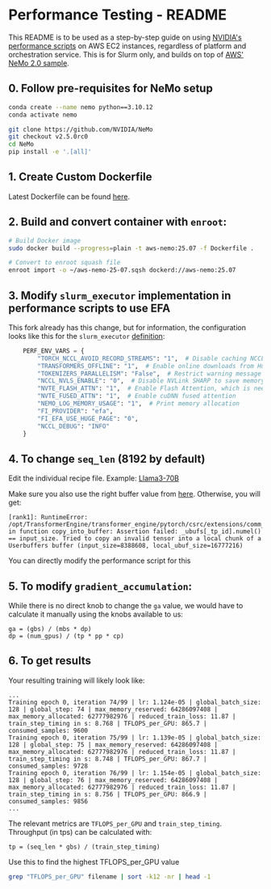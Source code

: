 # Performance Testing - README

This README is to be used as a step-by-step guide on using [NVIDIA's performance scripts](https://github.com/NVIDIA/NeMo/tree/main/scripts/performance) on AWS EC2 instances, regardless of platform and orchestration service. This is for Slurm only, and builds on top of [AWS' NeMo 2.0 sample](https://github.com/aws-samples/awsome-distributed-training/tree/main/3.test_cases/megatron/nemo/slurm).

## 0. Follow pre-requisites for NeMo setup
```bash
conda create --name nemo python==3.10.12
conda activate nemo

git clone https://github.com/NVIDIA/NeMo
git checkout v2.5.0rc0
cd NeMo
pip install -e '.[all]'
```

## 1. Create Custom Dockerfile
Latest Dockerfile can be found [here](https://github.com/aws-samples/awsome-distributed-training/blob/main/3.test_cases/megatron/nemo/Dockerfile).

## 2. Build and convert container with `enroot`:
```bash
# Build Docker image
sudo docker build --progress=plain -t aws-nemo:25.07 -f Dockerfile .

# Convert to enroot squash file
enroot import -o ~/aws-nemo-25-07.sqsh dockerd://aws-nemo:25.07
```

## 3. Modify `slurm_executor` implementation in performance scripts to use EFA
This fork already has this change, but for information, the configuration looks like this for the `slurm_executor` [definition](https://github.com/amanshanbhag/NeMo-AWS/blob/main/scripts/performance/executors.py):
```python
    PERF_ENV_VARS = {
        "TORCH_NCCL_AVOID_RECORD_STREAMS": "1",  # Disable caching NCCL communication buffer memory
        "TRANSFORMERS_OFFLINE": "1",  # Enable online downloads from HuggingFace
        "TOKENIZERS_PARALLELISM": "False",  # Restrict warning message prints
        "NCCL_NVLS_ENABLE": "0",  # Disable NVLink SHARP to save memory
        "NVTE_FLASH_ATTN": "1",  # Enable Flash Attention, which is needed to enable cuDNN fused attention
        "NVTE_FUSED_ATTN": "1",  # Enable cuDNN fused attention
        "NEMO_LOG_MEMORY_USAGE": "1",  # Print memory allocation
        "FI_PROVIDER": "efa",
        "FI_EFA_USE_HUGE_PAGE": "0",
        "NCCL_DEBUG": "INFO"
    }
```

## 4. To change `seq_len` (8192 by default)
Edit the individual recipe file. Example: [Llama3-70B](https://github.com/amanshanbhag/NeMo-AWS/blob/067d83c9b2da632df2b12a562b7f19854eb3b20b/nemo/collections/llm/recipes/llama3_70b.py#L192)

Make sure you also use the right buffer value from [here](https://github.com/amanshanbhag/NeMo-AWS/blob/main/nemo/collections/llm/recipes/tp_overlap_configs/userbuffers.py). Otherwise, you will get:
```
[rank1]: RuntimeError: /opt/TransformerEngine/transformer_engine/pytorch/csrc/extensions/comm_gemm_overlap.cpp:261 in function copy_into_buffer: Assertion failed: _ubufs[_tp_id].numel() == input_size. Tried to copy an invalid tensor into a local chunk of a Userbuffers buffer (input_size=8388608, local_ubuf_size=16777216)
```
You can directly modify the performance script for this  

## 5. To modify `gradient_accumulation`:
While there is no direct knob to change the `ga` value, we would have to calculate it manually using the knobs available to us:
```
ga = (gbs) / (mbs * dp)
dp = (num_gpus) / (tp * pp * cp)
```

## 6. To get results
Your resulting training will likely look like:
```
...
Training epoch 0, iteration 74/99 | lr: 1.124e-05 | global_batch_size: 128 | global_step: 74 | max_memory_reserved: 64286097408 | max_memory_allocated: 62777982976 | reduced_train_loss: 11.87 | train_step_timing in s: 8.768 | TFLOPS_per_GPU: 865.7 | consumed_samples: 9600
Training epoch 0, iteration 75/99 | lr: 1.139e-05 | global_batch_size: 128 | global_step: 75 | max_memory_reserved: 64286097408 | max_memory_allocated: 62777982976 | reduced_train_loss: 11.87 | train_step_timing in s: 8.748 | TFLOPS_per_GPU: 867.7 | consumed_samples: 9728
Training epoch 0, iteration 76/99 | lr: 1.154e-05 | global_batch_size: 128 | global_step: 76 | max_memory_reserved: 64286097408 | max_memory_allocated: 62777982976 | reduced_train_loss: 11.87 | train_step_timing in s: 8.756 | TFLOPS_per_GPU: 866.9 | consumed_samples: 9856
...
```

The relevant metrics are `TFLOPS_per_GPU` and `train_step_timing`.
Throughput (in tps) can be calculated with:
```
tp = (seq_len * gbs) / (train_step_timing)
```

Use this to find the highest TFLOPS_per_GPU value
```bash
grep "TFLOPS_per_GPU" filename | sort -k12 -nr | head -1
```
